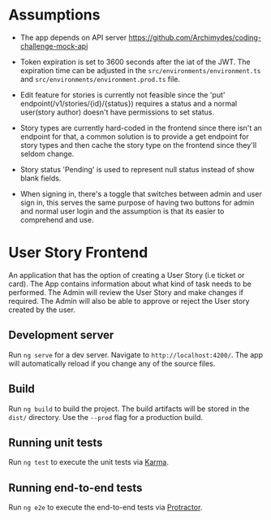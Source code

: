 # Assumptions

- The app depends on API server https://github.com/Archimydes/coding-challenge-mock-api
- Token expiration is set to 3600 seconds after the iat of the JWT. The expiration time can be adjusted in the
  `src/environments/environment.ts` and `src/environments/environment.prod.ts` file.

- Edit feature for stories is currently not feasible since the 'put' endpoint(/v1/stories/{id}/{status}) requires a status and a normal user(story author) doesn't have permissions to set status.

- Story types are currently hard-coded in the frontend since there isn't an endpoint for that, a common solution is to provide a get endpoint for story types and then cache the story type on the frontend since they'll seldom change.

- Story status 'Pending' is used to represent null status instead of show blank fields.

- When signing in, there's a toggle that switches between admin and user sign in, this serves the same purpose of having two buttons for admin and normal user login and the assumption is that its easier to comprehend and use.

# User Story Frontend

An application that has the option of creating a User Story (i.e ticket or card). The App contains information about what kind of task needs to be performed. The Admin will review the User Story and make changes if required. The Admin will also be able to approve or reject the User story created by the user.

## Development server

Run `ng serve` for a dev server. Navigate to `http://localhost:4200/`. The app will automatically reload if you change any of the source files.

## Build

Run `ng build` to build the project. The build artifacts will be stored in the `dist/` directory. Use the `--prod` flag for a production build.

## Running unit tests

Run `ng test` to execute the unit tests via [Karma](https://karma-runner.github.io).

## Running end-to-end tests

Run `ng e2e` to execute the end-to-end tests via [Protractor](http://www.protractortest.org/).
